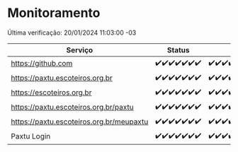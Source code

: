 # Monitoramento

Última verificação: 20/01/2024 11:03:00 -03

|Serviço|Status|Últimas 24h|
|---|---|---|
|https://github.com|<span title="2024-01-13: OK=24">✔️</span><span title="2024-01-14: OK=24">✔️</span><span title="2024-01-15: OK=24">✔️</span><span title="2024-01-16: OK=24">✔️</span><span title="2024-01-17: OK=24">✔️</span><span title="2024-01-18: OK=24">✔️</span><span title="2024-01-19: OK=14">✔️</span>|<span title="19/01/2024 11:06:00 -03 : 200">✔️</span><span title="19/01/2024 12:07:00 -03 : 200">✔️</span><span title="19/01/2024 13:07:00 -03 : 200">✔️</span><span title="19/01/2024 14:05:00 -03 : 200">✔️</span><span title="19/01/2024 15:08:00 -03 : 200">✔️</span><span title="19/01/2024 16:03:00 -03 : 200">✔️</span><span title="19/01/2024 17:07:00 -03 : 200">✔️</span><span title="19/01/2024 18:04:00 -03 : 200">✔️</span><span title="19/01/2024 19:05:00 -03 : 200">✔️</span><span title="19/01/2024 20:05:00 -03 : 200">✔️</span><span title="19/01/2024 21:31:00 -03 : 200">✔️</span><span title="19/01/2024 22:45:00 -03 : 200">✔️</span><span title="19/01/2024 23:20:00 -03 : 200">✔️</span><span title="20/01/2024 00:07:00 -03 : 200">✔️</span><span title="20/01/2024 01:07:00 -03 : 200">✔️</span><span title="20/01/2024 02:06:00 -03 : 200">✔️</span><span title="20/01/2024 03:08:00 -03 : 200">✔️</span><span title="20/01/2024 04:04:00 -03 : 200">✔️</span><span title="20/01/2024 05:07:00 -03 : 200">✔️</span><span title="20/01/2024 06:05:00 -03 : 200">✔️</span><span title="20/01/2024 07:05:00 -03 : 200">✔️</span><span title="20/01/2024 08:03:00 -03 : 200">✔️</span><span title="20/01/2024 09:10:00 -03 : 200">✔️</span><span title="20/01/2024 10:06:00 -03 : 200">✔️</span><span title="20/01/2024 11:03:00 -03 : 200">✔️</span>|
|https://paxtu.escoteiros.org.br|<span title="2024-01-13: OK=24">✔️</span><span title="2024-01-14: OK=24">✔️</span><span title="2024-01-15: OK=24">✔️</span><span title="2024-01-16: OK=24">✔️</span><span title="2024-01-17: OK=24">✔️</span><span title="2024-01-18: OK=24">✔️</span><span title="2024-01-19: OK=14">✔️</span>|<span title="19/01/2024 11:06:00 -03 : 200">✔️</span><span title="19/01/2024 12:07:00 -03 : 200">✔️</span><span title="19/01/2024 13:07:00 -03 : 200">✔️</span><span title="19/01/2024 14:05:00 -03 : 200">✔️</span><span title="19/01/2024 15:08:00 -03 : 200">✔️</span><span title="19/01/2024 16:03:00 -03 : 200">✔️</span><span title="19/01/2024 17:07:00 -03 : 200">✔️</span><span title="19/01/2024 18:04:00 -03 : 200">✔️</span><span title="19/01/2024 19:05:00 -03 : 200">✔️</span><span title="19/01/2024 20:05:00 -03 : 200">✔️</span><span title="19/01/2024 21:31:00 -03 : 200">✔️</span><span title="19/01/2024 22:45:00 -03 : 200">✔️</span><span title="19/01/2024 23:20:00 -03 : 200">✔️</span><span title="20/01/2024 00:07:00 -03 : 200">✔️</span><span title="20/01/2024 01:07:00 -03 : 200">✔️</span><span title="20/01/2024 02:06:00 -03 : 200">✔️</span><span title="20/01/2024 03:08:00 -03 : 200">✔️</span><span title="20/01/2024 04:04:00 -03 : 200">✔️</span><span title="20/01/2024 05:07:00 -03 : 200">✔️</span><span title="20/01/2024 06:05:00 -03 : 200">✔️</span><span title="20/01/2024 07:05:00 -03 : 200">✔️</span><span title="20/01/2024 08:03:00 -03 : 200">✔️</span><span title="20/01/2024 09:10:00 -03 : 200">✔️</span><span title="20/01/2024 10:06:00 -03 : 200">✔️</span><span title="20/01/2024 11:03:00 -03 : 200">✔️</span>|
|https://escoteiros.org.br|<span title="2024-01-13: OK=24">✔️</span><span title="2024-01-14: OK=24">✔️</span><span title="2024-01-15: OK=24">✔️</span><span title="2024-01-16: OK=24">✔️</span><span title="2024-01-17: OK=24">✔️</span><span title="2024-01-18: OK=24">✔️</span><span title="2024-01-19: OK=14">✔️</span>|<span title="19/01/2024 11:06:00 -03 : 200">✔️</span><span title="19/01/2024 12:07:00 -03 : 200">✔️</span><span title="19/01/2024 13:07:00 -03 : 200">✔️</span><span title="19/01/2024 14:05:00 -03 : 200">✔️</span><span title="19/01/2024 15:08:00 -03 : 200">✔️</span><span title="19/01/2024 16:03:00 -03 : 200">✔️</span><span title="19/01/2024 17:07:00 -03 : 200">✔️</span><span title="19/01/2024 18:04:00 -03 : 200">✔️</span><span title="19/01/2024 19:05:00 -03 : 200">✔️</span><span title="19/01/2024 20:05:00 -03 : 200">✔️</span><span title="19/01/2024 21:31:00 -03 : 200">✔️</span><span title="19/01/2024 22:45:00 -03 : 200">✔️</span><span title="19/01/2024 23:20:00 -03 : 200">✔️</span><span title="20/01/2024 00:07:00 -03 : 200">✔️</span><span title="20/01/2024 01:07:00 -03 : 200">✔️</span><span title="20/01/2024 02:06:00 -03 : 200">✔️</span><span title="20/01/2024 03:08:00 -03 : 200">✔️</span><span title="20/01/2024 04:04:00 -03 : 200">✔️</span><span title="20/01/2024 05:07:00 -03 : 200">✔️</span><span title="20/01/2024 06:05:00 -03 : 200">✔️</span><span title="20/01/2024 07:05:00 -03 : 200">✔️</span><span title="20/01/2024 08:03:00 -03 : 200">✔️</span><span title="20/01/2024 09:10:00 -03 : 200">✔️</span><span title="20/01/2024 10:06:00 -03 : 200">✔️</span><span title="20/01/2024 11:03:00 -03 : 200">✔️</span>|
|https://paxtu.escoteiros.org.br/paxtu|<span title="2024-01-13: OK=24">✔️</span><span title="2024-01-14: OK=24">✔️</span><span title="2024-01-15: OK=24">✔️</span><span title="2024-01-16: OK=24">✔️</span><span title="2024-01-17: OK=24">✔️</span><span title="2024-01-18: OK=24">✔️</span><span title="2024-01-19: OK=14">✔️</span>|<span title="19/01/2024 11:06:00 -03 : 200">✔️</span><span title="19/01/2024 12:07:00 -03 : 200">✔️</span><span title="19/01/2024 13:07:00 -03 : 200">✔️</span><span title="19/01/2024 14:05:00 -03 : 200">✔️</span><span title="19/01/2024 15:08:00 -03 : 200">✔️</span><span title="19/01/2024 16:03:00 -03 : 200">✔️</span><span title="19/01/2024 17:07:00 -03 : 200">✔️</span><span title="19/01/2024 18:04:00 -03 : 200">✔️</span><span title="19/01/2024 19:05:00 -03 : 200">✔️</span><span title="19/01/2024 20:05:00 -03 : 200">✔️</span><span title="19/01/2024 21:31:00 -03 : 200">✔️</span><span title="19/01/2024 22:45:00 -03 : 200">✔️</span><span title="19/01/2024 23:20:00 -03 : 200">✔️</span><span title="20/01/2024 00:07:00 -03 : 200">✔️</span><span title="20/01/2024 01:07:00 -03 : 200">✔️</span><span title="20/01/2024 02:06:00 -03 : 200">✔️</span><span title="20/01/2024 03:08:00 -03 : 200">✔️</span><span title="20/01/2024 04:04:00 -03 : 200">✔️</span><span title="20/01/2024 05:07:00 -03 : 200">✔️</span><span title="20/01/2024 06:05:00 -03 : 200">✔️</span><span title="20/01/2024 07:05:00 -03 : 200">✔️</span><span title="20/01/2024 08:03:00 -03 : 200">✔️</span><span title="20/01/2024 09:10:00 -03 : 200">✔️</span><span title="20/01/2024 10:06:00 -03 : 200">✔️</span><span title="20/01/2024 11:03:00 -03 : 200">✔️</span>|
|https://paxtu.escoteiros.org.br/meupaxtu|<span title="2024-01-13: OK=24">✔️</span><span title="2024-01-14: OK=24">✔️</span><span title="2024-01-15: OK=24">✔️</span><span title="2024-01-16: OK=24">✔️</span><span title="2024-01-17: OK=24">✔️</span><span title="2024-01-18: OK=24">✔️</span><span title="2024-01-19: OK=14">✔️</span>|<span title="19/01/2024 11:06:00 -03 : 200">✔️</span><span title="19/01/2024 12:07:00 -03 : 200">✔️</span><span title="19/01/2024 13:07:00 -03 : 200">✔️</span><span title="19/01/2024 14:05:00 -03 : 200">✔️</span><span title="19/01/2024 15:08:00 -03 : 200">✔️</span><span title="19/01/2024 16:03:00 -03 : 200">✔️</span><span title="19/01/2024 17:07:00 -03 : 200">✔️</span><span title="19/01/2024 18:04:00 -03 : 200">✔️</span><span title="19/01/2024 19:05:00 -03 : 200">✔️</span><span title="19/01/2024 20:05:00 -03 : 200">✔️</span><span title="19/01/2024 21:31:00 -03 : 200">✔️</span><span title="19/01/2024 22:45:00 -03 : 200">✔️</span><span title="19/01/2024 23:20:00 -03 : 200">✔️</span><span title="20/01/2024 00:07:00 -03 : 200">✔️</span><span title="20/01/2024 01:07:00 -03 : 200">✔️</span><span title="20/01/2024 02:06:00 -03 : 200">✔️</span><span title="20/01/2024 03:08:00 -03 : 200">✔️</span><span title="20/01/2024 04:04:00 -03 : 200">✔️</span><span title="20/01/2024 05:07:00 -03 : 200">✔️</span><span title="20/01/2024 06:05:00 -03 : 200">✔️</span><span title="20/01/2024 07:05:00 -03 : 200">✔️</span><span title="20/01/2024 08:03:00 -03 : 200">✔️</span><span title="20/01/2024 09:10:00 -03 : 200">✔️</span><span title="20/01/2024 10:06:00 -03 : 200">✔️</span><span title="20/01/2024 11:03:00 -03 : 200">✔️</span>|
|Paxtu Login|<span title="2024-01-13: OK=24">✔️</span><span title="2024-01-14: OK=24">✔️</span><span title="2024-01-15: OK=24">✔️</span><span title="2024-01-16: OK=24">✔️</span><span title="2024-01-17: OK=24">✔️</span><span title="2024-01-18: OK=24">✔️</span><span title="2024-01-19: OK=14">✔️</span>|<span title="19/01/2024 11:06:00 -03 : 200">✔️</span><span title="19/01/2024 12:07:00 -03 : 200">✔️</span><span title="19/01/2024 13:07:00 -03 : 200">✔️</span><span title="19/01/2024 14:05:00 -03 : 200">✔️</span><span title="19/01/2024 15:08:00 -03 : 200">✔️</span><span title="19/01/2024 16:03:00 -03 : 200">✔️</span><span title="19/01/2024 17:07:00 -03 : 200">✔️</span><span title="19/01/2024 18:04:00 -03 : 200">✔️</span><span title="19/01/2024 19:05:00 -03 : 200">✔️</span><span title="19/01/2024 20:05:00 -03 : 200">✔️</span><span title="19/01/2024 21:31:00 -03 : 200">✔️</span><span title="19/01/2024 22:45:00 -03 : 200">✔️</span><span title="19/01/2024 23:20:00 -03 : 200">✔️</span><span title="20/01/2024 00:07:00 -03 : 200">✔️</span><span title="20/01/2024 01:07:00 -03 : 200">✔️</span><span title="20/01/2024 02:06:00 -03 : 200">✔️</span><span title="20/01/2024 03:08:00 -03 : 200">✔️</span><span title="20/01/2024 04:04:00 -03 : 200">✔️</span><span title="20/01/2024 05:07:00 -03 : 200">✔️</span><span title="20/01/2024 06:05:00 -03 : 200">✔️</span><span title="20/01/2024 07:05:00 -03 : 200">✔️</span><span title="20/01/2024 08:03:00 -03 : 200">✔️</span><span title="20/01/2024 09:10:00 -03 : 200">✔️</span><span title="20/01/2024 10:06:00 -03 : 200">✔️</span><span title="20/01/2024 11:03:00 -03 : 200">✔️</span>|
